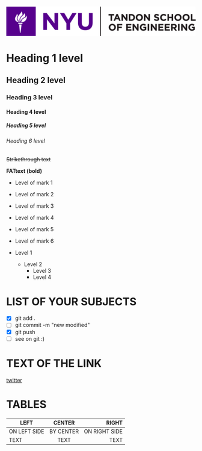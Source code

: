 ![alt text](screen/nyu_logo.png "Описание будет тут")​

# Heading 1 level

## Heading 2 level

### Heading 3 level

#### Heading 4 level

##### Heading 5 level

###### Heading 6 level

~~Strikethrough text~~

**FATtext (bold)**

- Level of mark 1
- Level of mark 2
- Level of mark 3
- Level of mark 4
- Level of mark 5
- Level of mark 6

- Level 1
	- Level 2
		- Level 3
		- Level 4

# LIST OF YOUR SUBJECTS

- [x] git add .
- [ ] git commit -m "new modified"
- [x] git push
- [ ] see on git :)

# TEXT OF THE LINK
[twitter](https://twitter.com)

# TABLES

| LEFT | CENTER | RIGHT |
|--------------|:----------:|-----------:|
| ON LEFT SIDE |BY CENTER |   ON RIGHT SIDE|
| TEXT | TEXT| TEXT |